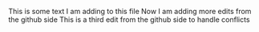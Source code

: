 This is some text I am adding to this file
Now I am adding more edits from the github side
This is a third edit from the github side to handle conflicts
